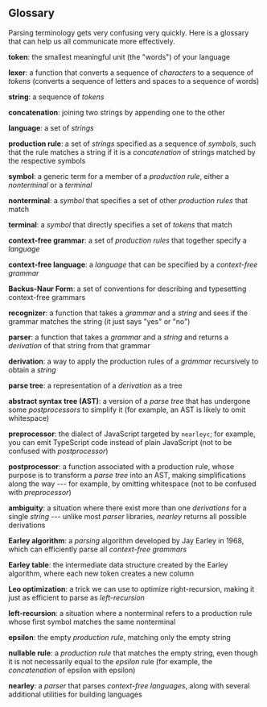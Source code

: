 Glossary
--------

Parsing terminology gets very confusing very quickly. Here is a glossary that
can help us all communicate more effectively.

**token**: the smallest meaningful unit (the "words") of your language

**lexer**: a function that converts a sequence of *characters* to a sequence of
*tokens* (converts a sequence of letters and spaces to a sequence of words)

**string**: a sequence of *tokens*

**concatenation**: joining two strings by appending one to the other

**language**: a set of *strings*

**production rule**: a set of *strings* specified as a sequence of *symbols*,
such that the rule matches a string if it is a *concatenation* of strings
matched by the respective symbols

**symbol**: a generic term for a member of a *production rule*, either a
*nonterminal* or a *terminal*

**nonterminal**: a *symbol* that specifies a set of other *production rules*
that match

**terminal**: a *symbol* that directly specifies a set of *tokens* that match

**context-free grammar**: a set of *production rules* that together specify a
*language*

**context-free language**: a *language* that can be specified by a
*context-free grammar*

**Backus-Naur Form**: a set of conventions for describing and typesetting
context-free grammars

**recognizer**: a function that takes a *grammar* and a *string* and sees if
the grammar matches the string (it just says "yes" or "no")

**parser**: a function that takes a *grammar* and a *string* and returns a
*derivation* of that string from that grammar

**derivation**: a way to apply the production rules of a *grammar* recursively
to obtain a *string*

**parse tree**: a representation of a *derivation* as a tree

**abstract syntax tree (AST)**: a version of a *parse tree* that has undergone
some *postprocessors* to simplify it (for example, an AST is likely to omit
whitespace)

**preprocessor**: the dialect of JavaScript targeted by `nearleyc`; for
example, you can emit TypeScript code instead of plain JavaScript (not to be
confused with *postprocessor*)

**postprocessor**: a function associated with a production rule, whose purpose
is to transform a *parse tree* into an AST, making simplifications along the
way --- for example, by omitting whitespace (not to be confused with
*preprocessor*)

**ambiguity**: a situation where there exist more than one *derivations* for a
single *string* --- unlike most *parser* libraries, *nearley* returns all
possible derivations

**Earley algorithm**: a *parsing* algorithm developed by Jay Earley in 1968,
which can efficiently parse all *context-free grammars*

**Earley table**: the intermediate data structure created by the Earley
algorithm, where each new token creates a new column

**Leo optimization**: a trick we can use to optimize right-recursion, making it
just as efficient to parse as *left-recursion*

**left-recursion**: a situation where a nonterminal refers to a production rule
whose first symbol matches the same nonterminal

**epsilon**: the empty *production rule*, matching only the empty string

**nullable rule**: a *production rule* that matches the empty string, even
though it is not necessarily equal to the *epsilon* rule (for example, the
*concatenation* of epsilon with epsilon)

**nearley**: a *parser* that parses *context-free languages*, along with
several additional utilities for building languages
